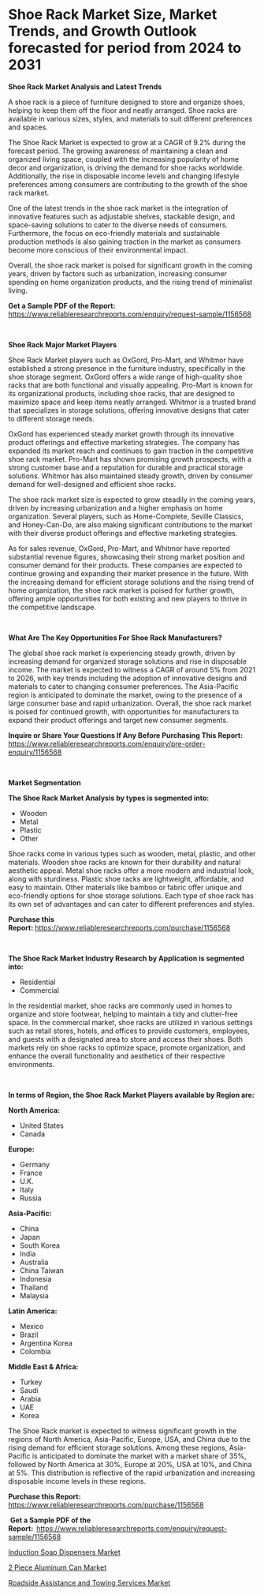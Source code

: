 <p><h1>Shoe Rack Market Size, Market Trends, and Growth Outlook forecasted for period from 2024 to 2031</h1></p><p><strong>Shoe Rack Market Analysis and Latest Trends</strong></p>
<p><p>A shoe rack is a piece of furniture designed to store and organize shoes, helping to keep them off the floor and neatly arranged. Shoe racks are available in various sizes, styles, and materials to suit different preferences and spaces.</p><p>The Shoe Rack Market is expected to grow at a CAGR of 9.2% during the forecast period. The growing awareness of maintaining a clean and organized living space, coupled with the increasing popularity of home decor and organization, is driving the demand for shoe racks worldwide. Additionally, the rise in disposable income levels and changing lifestyle preferences among consumers are contributing to the growth of the shoe rack market.</p><p>One of the latest trends in the shoe rack market is the integration of innovative features such as adjustable shelves, stackable design, and space-saving solutions to cater to the diverse needs of consumers. Furthermore, the focus on eco-friendly materials and sustainable production methods is also gaining traction in the market as consumers become more conscious of their environmental impact.</p><p>Overall, the shoe rack market is poised for significant growth in the coming years, driven by factors such as urbanization, increasing consumer spending on home organization products, and the rising trend of minimalist living.</p></p>
<p><strong>Get a Sample PDF of the Report:&nbsp;</strong> <a href="https://www.reliableresearchreports.com/enquiry/request-sample/1156568">https://www.reliableresearchreports.com/enquiry/request-sample/1156568</a></p>
<p>&nbsp;</p>
<p><strong>Shoe Rack Major Market Players</strong></p>
<p><p>Shoe Rack Market players such as OxGord, Pro-Mart, and Whitmor have established a strong presence in the furniture industry, specifically in the shoe storage segment. OxGord offers a wide range of high-quality shoe racks that are both functional and visually appealing. Pro-Mart is known for its organizational products, including shoe racks, that are designed to maximize space and keep items neatly arranged. Whitmor is a trusted brand that specializes in storage solutions, offering innovative designs that cater to different storage needs.</p><p>OxGord has experienced steady market growth through its innovative product offerings and effective marketing strategies. The company has expanded its market reach and continues to gain traction in the competitive shoe rack market. Pro-Mart has shown promising growth prospects, with a strong customer base and a reputation for durable and practical storage solutions. Whitmor has also maintained steady growth, driven by consumer demand for well-designed and efficient shoe racks.</p><p>The shoe rack market size is expected to grow steadily in the coming years, driven by increasing urbanization and a higher emphasis on home organization. Several players, such as Home-Complete, Seville Classics, and Honey-Can-Do, are also making significant contributions to the market with their diverse product offerings and effective marketing strategies.</p><p>As for sales revenue, OxGord, Pro-Mart, and Whitmor have reported substantial revenue figures, showcasing their strong market position and consumer demand for their products. These companies are expected to continue growing and expanding their market presence in the future. With the increasing demand for efficient storage solutions and the rising trend of home organization, the shoe rack market is poised for further growth, offering ample opportunities for both existing and new players to thrive in the competitive landscape.</p></p>
<p>&nbsp;</p>
<p><strong>What Are The Key Opportunities For Shoe Rack Manufacturers?</strong></p>
<p><p>The global shoe rack market is experiencing steady growth, driven by increasing demand for organized storage solutions and rise in disposable income. The market is expected to witness a CAGR of around 5% from 2021 to 2026, with key trends including the adoption of innovative designs and materials to cater to changing consumer preferences. The Asia-Pacific region is anticipated to dominate the market, owing to the presence of a large consumer base and rapid urbanization. Overall, the shoe rack market is poised for continued growth, with opportunities for manufacturers to expand their product offerings and target new consumer segments.</p></p>
<p><strong>Inquire or Share Your Questions If Any Before Purchasing This Report:</strong> <a href="https://www.reliableresearchreports.com/enquiry/pre-order-enquiry/1156568">https://www.reliableresearchreports.com/enquiry/pre-order-enquiry/1156568</a></p>
<p>&nbsp;</p>
<p><strong>Market Segmentation</strong></p>
<p><strong>The Shoe Rack Market Analysis by types is segmented into:</strong></p>
<p><ul><li>Wooden</li><li>Metal</li><li>Plastic</li><li>Other</li></ul></p>
<p><p>Shoe racks come in various types such as wooden, metal, plastic, and other materials. Wooden shoe racks are known for their durability and natural aesthetic appeal. Metal shoe racks offer a more modern and industrial look, along with sturdiness. Plastic shoe racks are lightweight, affordable, and easy to maintain. Other materials like bamboo or fabric offer unique and eco-friendly options for shoe storage solutions. Each type of shoe rack has its own set of advantages and can cater to different preferences and styles.</p></p>
<p><strong>Purchase this Report:&nbsp;</strong><a href="https://www.reliableresearchreports.com/purchase/1156568">https://www.reliableresearchreports.com/purchase/1156568</a></p>
<p>&nbsp;</p>
<p><strong>The Shoe Rack Market Industry Research by Application is segmented into:</strong></p>
<p><ul><li>Residential</li><li>Commercial</li></ul></p>
<p><p>In the residential market, shoe racks are commonly used in homes to organize and store footwear, helping to maintain a tidy and clutter-free space. In the commercial market, shoe racks are utilized in various settings such as retail stores, hotels, and offices to provide customers, employees, and guests with a designated area to store and access their shoes. Both markets rely on shoe racks to optimize space, promote organization, and enhance the overall functionality and aesthetics of their respective environments.</p></p>
<p>&nbsp;</p>
<p><strong>In terms of Region, the Shoe Rack Market Players available by Region are:</strong></p>
<p>
    <p> <strong> North America: </strong>
        <ul>
            <li>United States</li>
            <li>Canada</li>
        </ul>
        </p> 
    <p> <strong> Europe: </strong>
        <ul>
            <li>Germany</li>
            <li>France</li>
            <li>U.K.</li>
            <li>Italy</li>
            <li>Russia</li>
        </ul>
        </p> 
    <p> <strong> Asia-Pacific: </strong>
        <ul>
            <li>China</li>
            <li>Japan</li>
            <li>South Korea</li>
            <li>India</li>
            <li>Australia</li>
            <li>China Taiwan</li>
            <li>Indonesia</li>
            <li>Thailand</li>
            <li>Malaysia</li>
        </ul>
        </p> 
    <p> <strong> Latin America: </strong>
        <ul>
            <li>Mexico</li>
            <li>Brazil</li>
            <li>Argentina Korea</li>
            <li>Colombia</li>
        </ul>
        </p> 
    <p> <strong> Middle East & Africa: </strong>
        <ul>
            <li>Turkey</li>
            <li>Saudi</li>
            <li>Arabia</li>
            <li>UAE</li>
            <li>Korea</li>
        </ul>
    </p>
    </p>
<p><p>The Shoe Rack market is expected to witness significant growth in the regions of North America, Asia-Pacific, Europe, USA, and China due to the rising demand for efficient storage solutions. Among these regions, Asia-Pacific is anticipated to dominate the market with a market share of 35%, followed by North America at 30%, Europe at 20%, USA at 10%, and China at 5%. This distribution is reflective of the rapid urbanization and increasing disposable income levels in these regions.</p></p>
<p><strong>Purchase this Report: </strong><a href="https://www.reliableresearchreports.com/purchase/1156568">https://www.reliableresearchreports.com/purchase/1156568</a></p>
<p>&nbsp;<strong>Get a Sample PDF of the Report:&nbsp;&nbsp;</strong><a href="https://www.reliableresearchreports.com/enquiry/request-sample/1156568">https://www.reliableresearchreports.com/enquiry/request-sample/1156568</a></p>
<p><strong></strong></p>
<p><p><a href="https://meowing-lemming-dd3.notion.site/Induction-Soap-Dispensers-Market-Research-Report-Provides-thorough-Industry-Overview-which-offers-a-d9e991ee27d3400cbc75341851ca552f">Induction Soap Dispensers Market</a></p><p><a href="https://shimmer-gardenia-37a.notion.site/2-Piece-Aluminum-Can-Market-Share-Market-New-Trends-Analysis-Report-By-Type-By-Application-By-En-f29ab8e62a2d4336af78b732f00fe8fe">2 Piece Aluminum Can Market</a></p><p><a href="https://cute-banjo-8ca.notion.site/Roadside-Assistance-and-Towing-Services-Market-Offer-Valuable-Insights-into-Market-Size-Market-Shar-db0840ac3fc749d2822267332224dbdc">Roadside Assistance and Towing Services Market</a></p></p>